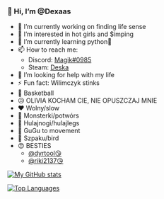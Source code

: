 ### 👋 Hi, I’m @Dexaas
- 🔭 I’m currently working on finding life sense 
- 👀 I’m interested in hot girls and $imping
- 🌱 I’m currently learning python🐍
- 📫 How to reach me:
  - Discord: [Magik#0985](https://discord.com/users/690650238159028224)
  - Steam: [Deska](https://steamcommunity.com/id/Dexaas)       
- 🤔 I’m looking for help with my life
- ⚡ Fun fact: Wilimczyk stinks
- 🏀 Basketball
- 😥 OLIVIA KOCHAM CIE, NIE OPUSZCZAJ MNIE
- ❤  Wolny/slow
- 🥶 Monsterki/potwórs
- 🛴 Hulajnogi/hulajlegs
- 🍗 GuGu to movement
- 🍗 Szpaku/bird
- 😍 BESTIES
  - [@dyrtool😘](https://github.com/dyrtool)
  - [@riki2137😘](https://github.com/riki2137)

[![My GitHub stats](https://github-readme-stats.vercel.app/api?username=Dexaas&theme=gotham&show_icons=true)](https://github.com/anuraghazra/github-readme-stats)

[![Top Languages](https://github-readme-stats.vercel.app/api/top-langs/?username=Dexaas&theme=gotham&show_icons=true)](https://github.com/anuraghazra/github-readme-stats)

<!--
**Dexaas/Dexaas** is a ✨ _special_ ✨ repository because its `README.md` (this file) appears on your GitHub profile.--->
